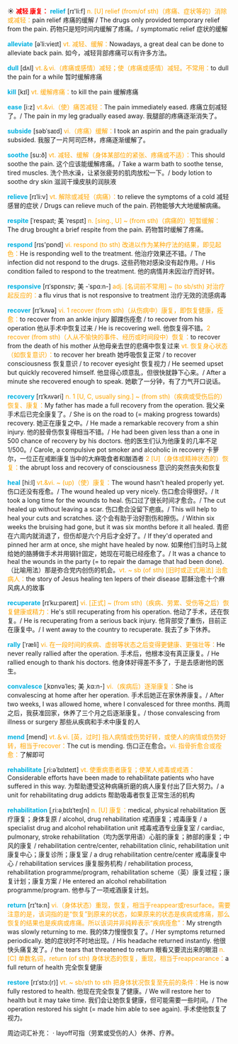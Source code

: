 ☀ <font color="red">**减轻 康复：**</font>
<font color="sky blue">**relief**</font> [rɪ'li:f] 
<font color="orange">n. [U] relief (from/of sth)（疼痛、症状等的）消除或减轻：</font>pain relief 疼痛的缓解 / The drugs only provided temporary relief from the pain. 药物只是短时间内缓解了疼痛。/ symptomatic relief 症状的缓解
           
<font color="sky blue">**alleviate**</font> [əˈli:vieɪt]
<font color="orange">vt. 减轻、缓解：</font>Nowadays, a great deal can be done to alleviate back pain. 如今，减轻背部疼痛可以有许多方法。

<font color="sky blue">**dull**</font> [dʌl] 
<font color="orange">vt.＆vi.（疼痛或感情）减轻；使（疼痛或感情）减轻。不常用：</font>to dull the pain for a while 暂时缓解疼痛

<font color="sky blue">**kill**</font> [kɪl] 
<font color="orange">vt. 缓解疼痛：</font>to kill the pain 缓解疼痛
                      
<font color="sky blue">**ease**</font> [i:z]
<font color="orange">vt.&vi.（使）痛苦减轻：</font>The pain immediately eased. 疼痛立刻减轻了。/ The pain in my leg gradually eased away. 我腿部的疼痛逐渐消失了。
           
<font color="sky blue">**subside**</font> [səbˈsaɪd]
<font color="orange">vi.（疼痛）缓解：</font>I took an aspirin and the pain gradually subsided. 我服了一片阿司匹林，疼痛逐渐缓解了。

<font color="sky blue">**soothe**</font> [su:ð]
<font color="orange">vt. 减轻、缓解（身体某部位的紧张、疼痛或不适）：</font>This should soothe the pain. 这个应该能缓解疼痛。/ Take a warm bath to soothe tense, tired muscles. 洗个热水澡，让紧张疲劳的肌肉放松一下。/ body lotion to soothe dry skin 滋润干燥皮肤的润肤液
        
<font color="sky blue">**relieve**</font> [rɪˈli:v]
<font color="orange">vt. 解除或减轻（病痛）：</font>to relieve the symptoms of a cold 减轻感冒的症状 / Drugs can relieve much of the pain. 药物能够大大地缓解病痛。

<font color="sky blue">**respite**</font> [ˈrespaɪt; 美 ˈrespɪt]
<font color="orange">n. [sing., U] ~ (from sth)（病痛的）短暂缓解：</font>The drug brought a brief respite from the pain. 药物暂时缓解了疼痛。

<font color="sky blue">**respond**</font> [rɪs'pɒnd] 
<font color="orange">vi. respond (to sth) 改进以作为某种疗法的结果，即见起色：</font>He is responding well to the treatment. 他治疗效果还不错。/ The infection did not respond to the drugs. 这些药物对感染没有起作用。/ His condition failed to respond to the treatment. 他的病情并未因治疗而好转。
           
<font color="sky blue">**responsive**</font> [rɪˈspɒnsɪv; 美 -ˈspɑ:n-]
<font color="orange">adj. [名词前不常用] ~ (to sb/sth) 对治疗起反应的：</font>a flu virus that is not responsive to treatment 治疗无效的流感病毒

<font color="sky blue">**recover**</font> [rɪ'kʌvə] 
<font color="orange">vi. 1 recover (from sth)（从伤病中）康复，即恢复健康，痊愈：</font>to recover from an ankle injury 脚踝伤痊愈 / to recover from his operation 他从手术中恢复过来 / He is recovering well. 他恢复得不错。<font color="orange">2 recover (from sth)（人从不愉快的事件、经历或时间段中）恢复：</font>to recover from the death of his mother 从他母亲去世的悲痛中恢复过来 <font color="orange">vt. 恢复身心状态（如恢复意识）：</font>to recover her breath 她呼吸恢复正常 / to recover consciousness 恢复意识 / to recover eyesight 恢复视力 / He seemed upset but quickly recovered himself. 他显得心烦意乱，但很快就静下心来。/ After a minute she recovered enough to speak. 她歇了一分钟，有了力气开口说话。 
                      
<font color="sky blue">**recovery**</font> [rɪˈkʌvəri]
<font color="orange">n. 1 [U, C, usually sing.] ~ (from sth)（疾病或受伤后的）恢复、康复：</font>My father has made a full recovery from the operation. 我父亲手术后已完全康复了。/ She is on the road to (= making progress towards) recovery. 她正在康复之中。/ He made a remarkable recovery from a shin injury. 他的胫骨伤恢复得相当不错。/ He had been given less than a one in 500 chance of recovery by his doctors. 他的医生们认为他康复的几率不足1/500。/ Carole, a compulsive pot smoker and alcoholic in recovery 卡萝尔，一位正在戒断康复当中的大麻吸食者和酗酒者 <font color="orange">2 [U]（身体或精神状态的）恢复：</font>the abrupt loss and recovery of consciousness 意识的突然丧失和恢复

<font color="sky blue">**heal**</font> [hi:l]
<font color="orange">vt.&vi. ~ (up)（使）康复：</font>The wound hasn't healed properly yet. 伤口还没有痊愈。/ The wound healed up very nicely. 伤口愈合得很好。/ It took a long time for the wounds to heal. 伤口过了很长时间才愈合。/ The cut healed up without leaving a scar. 伤口愈合没留下疤痕。/ This will help to heal your cuts and scratches. 这个会有助于治好割伤和擦伤。/ Within six weeks the bruising had gone, but it was six months before it all healed. 青瘀在六周内就消退了，但伤却是六个月后才全好了。/ If they'd operated and pinned her arm at once, she might have healed by now. 如果他们当时马上就给她的胳膊做手术并用钢针固定，她现在可能已经痊愈了。/ It was a chance to heal the wounds in the party (= to repair the damage that had been done).（比喻用法）那是弥合党内创伤的机会。<font color="orange">vt. ~ sb (of sth) [旧时或正式用法] 治愈病人：</font>the story of Jesus healing ten lepers of their disease 耶稣治愈十个麻风病人的故事
           
<font color="sky blue">**recuperate**</font> [rɪˈku:pəreɪt]
<font color="orange">vi. [正式] ~ (from sth)（疾病、劳累、受伤等之后）恢复健康或精力：</font>He's still recuperating from his operation. 他动了手术，还在恢复。/ He is recuperating from a serious back injury. 他背部受了重伤，目前正在康复中。/ I went away to the country to recuperate. 我去了乡下休养。
            
<font color="sky blue">**rally**</font> [ˈræli]
<font color="orange">vi. 在一段时间的疾病、虚弱等状态之后变得更健康、更强壮等：</font>He never really rallied after the operation. 手术后，他根本没有真正康复。/ He rallied enough to thank his doctors. 他身体好得差不多了，于是去感谢他的医生。          

<font color="sky blue">**convalesce**</font> [ˌkɒnvəˈles; 美 ˌkɑ:n-]
<font color="orange">vi.（疾病后）逐渐康复：</font>She is convalescing at home after her operation. 手术后她正在家休养康复。/ After two weeks, I was allowed home, where I convalesced for three months. 两周之后，我获准回家，休养了三个月之后逐渐康复。/ those convalescing from illness or surgery 那些从疾病和手术中康复的人
     
<font color="sky blue">**mend**</font> [mend] 
<font color="orange">vt.＆vi. [英，过时] 指人病情或伤势好转，或使人的病情或伤势好转，相当于recover：</font>The cut is mending. 伤口正在愈合。<font color="orange">vi. 指骨折愈合或痊愈：</font>了解即可
           
<font color="sky blue">**rehabilitate**</font> [ˌri:əˈbɪlɪteɪt]
<font color="orange">vt. 使重病患者康复；使某人戒毒或戒酒：</font>Considerable efforts have been made to rehabilitate patients who have suffered in this way. 为帮助遭受这种病痛折磨的病人康复付出了巨大努力。/ a unit for rehabilitating drug addicts 帮助吸毒者恢复正常生活的机构
           
<font color="sky blue">**rehabilitation**</font> [ˌri:əˌbɪlɪˈteɪʃn]
<font color="orange">n. [U] 康复：</font>medical, physical rehabilitation 医疗康复；身体复原 / alcohol, drug rehabilitation 戒酒康复；戒毒康复 / a specialist drug and alcohol rehabilitation unit 戒毒戒酒专业康复室 / cardiac, pulmonary, stroke rehabilitation（均为医学用语）心脏的康复；肺部的康复；中风的康复 / rehabilitation centre/center, rehabilitation clinic, rehabilitation unit 康复中心；康复诊所；康复室 / a drug rehabilitation centre/center 戒毒康复中心 / rehabilitation services 康复服务机构 / rehabilitation process, rehabilitation programme/program, rehabilitation scheme（英）康复过程；康复计划；康复方案 / He entered an alcohol rehabilitation programme/program. 他参与了一项戒酒康复计划。

<font color="sky blue">**return**</font> [rɪ'tə:n] 
<font color="orange">vi.（身体状态）重现，恢复，相当于reappear或resurface。需要注意的是，该词指的是“恢复”到原来的状态，如果原来的状态是疾病或疼痛，那么恢复的结果也是疾病或疼痛。所以该词并非纯粹表示“疾病痊愈”：</font>My strength was slowly returning to me. 我的体力慢慢恢复了。/ Her symptoms returned periodically. 她的症状时不时地出现。/ His headache returned instantly. 他很快头痛复发了。/ the tears that threatened to return 眼看又要流出来的眼泪 <font color="orange">n. [C] 单数名词，return (of sth) 身体状态的恢复，重现，相当于reappearance：</font>a full return of health 完全恢复健康
   
<font color="sky blue">**restore**</font> [rɪˈstɔ:(r)]
<font color="orange">vt. ~ sb/sth to sth 把身体状况恢复至先前的条件：</font>He is now fully restored to health. 他现在完全恢复了健康。/ We will restore her to health but it may take time. 我们会让她恢复健康，但可能需要一些时间。/ The operation restored his sight (= made him able to see again). 手术使他恢复了视力。

周边词汇补充：
· layoff可指（劳累或受伤的人）休养、疗养。

